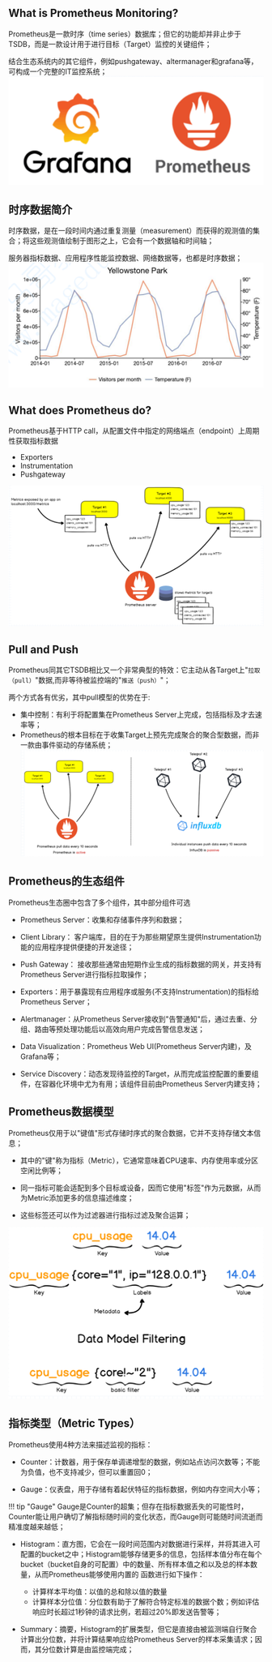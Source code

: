 
## **What is Prometheus Monitoring?** 

Prometheus是一款时序（time series）数据库；但它的功能却并非止步于TSDB，而是一款设计用于进行目标（Target）监控的关键组件；

结合生态系统内的其它组件，例如pushgateway、altermanager和grafana等，可构成一个完整的IT监控系统；
![prometheus-grafana](img/wx-20210128.png)

## **时序数据简介**

时序数据，是在一段时间内通过重复测量（measurement）而获得的观测值的集合；将这些观测值绘制于图形之上，它会有一个数据轴和时间轴；

服务器指标数据、应用程序性能监控数据、网络数据等，也都是时序数据；
![shixu](img/shixushuju.png)

## **What does Prometheus do?**

Prometheus基于HTTP call，从配置文件中指定的网络端点（endpoint）上周期性获取指标数据

- Exporters
- Instrumentation
- Pushgateway

![httpcall](img/httpcall.png)

## **Pull and Push**

Prometheus同其它TSDB相比又一个非常典型的特效：它主动从各Target上"`拉取（pull）`"数据,而非等待被监控端的"`推送（push）`"；

两个方式各有优劣，其中pull模型的优势在于:
- 集中控制：有利于将配置集在Prometheus Server上完成，包括指标及才去速率等；
- Prometheus的根本目标在于收集Target上预先完成聚合的聚合型数据，而非一款由事件驱动的存储系统；
![pull](img/pull.png)

## **Prometheus的生态组件**

Prometheus生态圈中包含了多个组件，其中部分组件可选

- Prometheus Server：收集和存储事件序列和数据；

- Client Library： 客户端库，目的在于为那些期望原生提供Instrumentation功能的应用程序提供便捷的开发途径；
- Push Gateway： 接收那些通常由短期作业生成的指标数据的网关，并支持有Prometheus Server进行指标拉取操作；
- Exporters：用于暴露现有应用程序或服务(不支持Instrumentation)的指标给Prometheus Server；
- Alertmanager：从Prometheus Server接收到"告警通知"后，通过去重、分组、路由等预处理功能后以高效向用户完成告警信息发送；
- Data Visualization：Prometheus Web UI(Prometheus Server内建)，及Grafana等；
- Service Discovery：动态发现待监控的Target，从而完成监控配置的重要组件，在容器化环境中尤为有用；该组件目前由Prometheus Server内建支持；

## Prometheus数据模型

Prometheus仅用于以"键值"形式存储时序式的聚合数据，它并不支持存储文本信息；

- 其中的"键"称为指标（Metric），它通常意味着CPU速率、内存使用率或分区空闲比例等；

- 同一指标可能会适配到多个目标或设备，因而它使用"标签"作为元数据，从而为Metric添加更多的信息描述维度；

- 这些标签还可以作为过滤器进行指标过滤及聚合运算；

![shujumoxing](img/shujumoxing.png)

## 指标类型（Metric Types）

Prometheus使用4种方法来描述监视的指标：

- Counter：计数器，用于保存单调递增型的数据，例如站点访问次数等；不能为负值，也不支持减少，但可以重置回0；

- Gauge：仪表盘，用于存储有着起伏特征的指标数据，例如内存空间大小等；

!!! tip "Gauge"
    Gauge是Counter的超集；但存在指标数据丢失的可能性时，Counter能让用户确切了解指标随时间的变化状态，而Gauge则可能随时间流逝而精准度越来越低；

- Histogram：直方图，它会在一段时间范围内对数据进行采样，并将其进入可配置的bucket之中；Histogram能够存储更多的信息，包括样本值分布在每个bucket（bucket自身的可配置）中的数量、所有样本值之和以及总的样本数量，从而Prometheus能够使用内置的 函数进行如下操作：
    - 计算样本平均值：以值的总和除以值的数量
    - 计算样本分位值：分位数有助于了解符合特定标准的数据个数；例如评估响应时长超过1秒钟的请求比例，若超过20%即发送告警等；

- Summary：摘要，Histogram的扩展类型，但它是直接由被监测端自行聚合计算出分位数，并将计算结果响应给Prometheus Server的样本采集请求；因而，其分位数计算是由监控端完成；